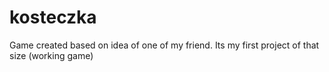 # kosteczka

Game created based on idea of one of my friend.
Its my first project of that size (working game)
